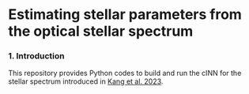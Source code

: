 # Estimating stellar parameters from the optical stellar spectrum 

### 1. Introduction

This repository provides Python codes to build and run the cINN for the stellar spectrum introduced in [Kang et al. 2023](https://www.aanda.org/articles/aa/full_html/2023/06/aa46345-23/aa46345-23.html).


